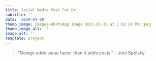 ```yaml
---
title: Social Media Post For Dr
subtitle: ''
date: '2019-04-08'
thumb_image: images/WhatsApp Image 2021-01-15 at 1.02.28 PM.jpeg
thumb_image_alt: ''
image_alt: ''
template: project
---
```



> "Design adds value faster than it adds costs." - Joel Spolsky

